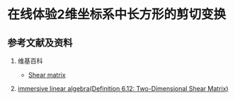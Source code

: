 # 在线体验2维坐标系中长方形的剪切变换

## 参考文献及资料

1. 维基百科
	- [Shear matrix](https://en.wikipedia.org/wiki/Shear_matrix) 

2. [immersive linear algebra(Definition 6.12: Two-Dimensional Shear Matrix)](http://immersivemath.com/ila/ch06_matrices/ch06.html)